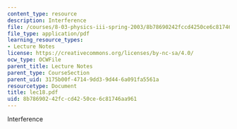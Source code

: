 ```yaml
---
content_type: resource
description: Interference
file: /courses/8-03-physics-iii-spring-2003/8b78690242fccd4250ce6c81746aa961_lec18.pdf
file_type: application/pdf
learning_resource_types:
- Lecture Notes
license: https://creativecommons.org/licenses/by-nc-sa/4.0/
ocw_type: OCWFile
parent_title: Lecture Notes
parent_type: CourseSection
parent_uid: 3175b00f-4714-9dd3-9d44-6a091fa5561a
resourcetype: Document
title: lec18.pdf
uid: 8b786902-42fc-cd42-50ce-6c81746aa961
---
```

Interference